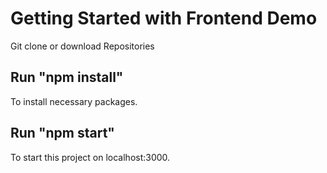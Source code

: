 # Getting Started with Frontend Demo

Git clone or download Repositories

## Run "npm install" 

To install necessary packages.

## Run "npm start" 

To start this project on localhost:3000.

